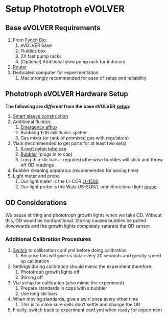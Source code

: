 # Setup Phototroph eVOLVER

## Base eVOLVER Requirements

1. From [Fynch Bio](../../../getting-started/buying-evolver.md):
   1. eVOLVER base
   2. Fluidics box
   3. 2X fast pump racks&#x20;
   4. \[Optional] Additional slow pump rack for inducers
2. [Router](../../../getting-started/configuring-computer-and-networking/router-setup.md)
3. Dedicated computer for experimentation
   1. Mac strongly recommended for ease of setup and reliability

## Phototroph eVOLVER Hardware Setup

**The following are&#x20;**_**different**_**&#x20;from the base eVOLVER** [**setup**](../../../getting-started/unboxing-and-setting-up.md)**:**

1. [Smart sleeve construction](photo-evolver-smart-sleeves/photo-evolver-smart-sleeve-construction-guide.md)
2. Additional fluidics
   1. [Emergency efflux](../../../guides/emergency-efflux.md)
   2. Bubbling 1-16 millifluidic splitter
   3. Gas mixer (or tank of premixed gas with regulators)
3. Vials (recommended to get parts for at least two sets)
   1. [5-port nylon tube cap](../../../hardware/vial-caps/5-and-7-port-nylon-tubing-caps-construction-protocol.md)
   2. [Bubbler](../../custom-fluidics/bubblers-in-vial-aeration/bubbler-construction-protocol.md) (plugs in to cap)
   3. Long thin stir bars - required otherwise bubbles will stick and throw off OD readings
4. Bubbler cleaning apparatus (recommended for saving time)
5. Light meter and probe
   1. Our light meter is the LI-COR [LI-1500](https://www.licor.com/products/light/light-logger)
   2. Our light probe is the Walz US-SQS/L omnidirectional light [probe](https://www.walz.com/products/light/us-sqs_l/introduction.html)

## OD Considerations

We pause stirring and phototroph growth lights when we take OD. Without this, OD would be nonfunctional. Stirring causes bubbles be pulled downwards and the growth lights completely saturate the OD sensor.

### Additional Calibration Procedures

1. [Switch](../../../guides/change-your-conf.yml-file.md) to calibration conf.yml before doing calibration
   1. Because this will give us data every 20 seconds and greatly speed up calibration
2. Settings during calibration should mimic the experiment therefore:
   1. Phototroph growth lights off
   2. Stirring off
3. Vial setup for calibration (also mimic the experiment)
   1. Prepare standards in caps with a bubbler
   2. Use long stir bars
4. When moving standards, give a swirl once every other time
   1. This is to make sure cells don’t settle and change the OD
5. Finally, switch back to experiment conf.yml when ready for experiment

